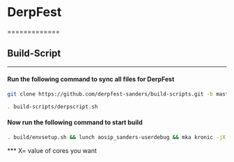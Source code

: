 # DerpFest
=============

## Build-Script
-------------

#### Run the following command to sync all files for DerpFest

```bash
git clone https://github.com/derpfest-sanders/build-scripts.git -b master build-scripts
```

```bash
. build-scripts/derpscript.sh
```


#### Now run the following command to start build

```bash
. build/envsetup.sh && lunch aosip_sanders-userdebug && mka kronic -jX
```

*** X= value of cores you want
